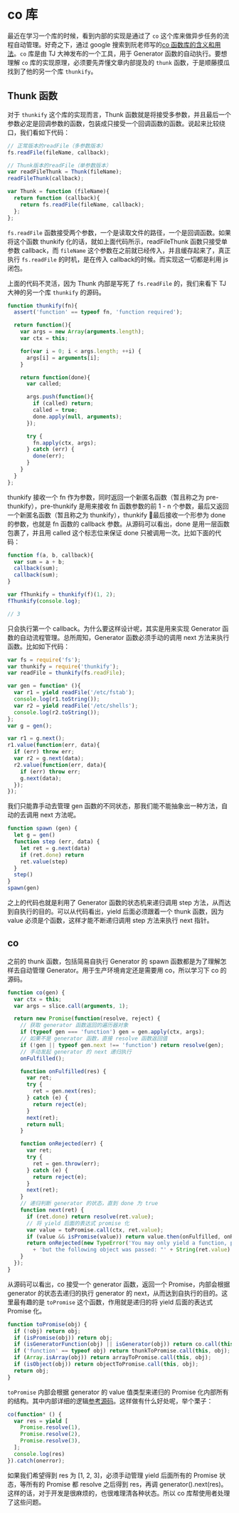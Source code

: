 # co 库
最近在学习一个库的时候，看到内部的实现是通过了 `co` 这个库来做异步任务的流程自动管理。好奇之下，通过 google 搜索到阮老师写的[co 函数库的含义和用法](http://www.ruanyifeng.com/blog/2015/05/co.html)。`co` 库是由 TJ 大神发布的一个工具，用于 Generator 函数的自动执行。要想理解 `co` 库的实现原理，必须要先弄懂文章内部提及的 `thunk` 函数，于是顺藤摸瓜找到了他的另一个库 `thunkify`。

## Thunk 函数

对于 `thunkify` 这个库的实现而言，Thunk 函数就是将接受多参数，并且最后一个参数必定是回调参数的函数，包装成只接受一个回调函数的函数。说起来比较绕口，我们看如下代码：

```js
// 正常版本的readFile（多参数版本）
fs.readFile(fileName, callback);

// Thunk版本的readFile（单参数版本）
var readFileThunk = Thunk(fileName);
readFileThunk(callback);

var Thunk = function (fileName){
  return function (callback){
    return fs.readFile(fileName, callback); 
  };
};
```

`fs.readFile` 函数接受两个参数，一个是读取文件的路径，一个是回调函数。如果将这个函数 thunkify 化的话，就如上面代码所示，readFileThunk 函数只接受单参数 callback，而 `fileName` 这个参数在之前就已经传入，并且缓存起来了，真正执行 `fs.readFile` 的时机，是在传入 callback的时候。而实现这一切都是利用 js 闭包。

上面的代码不灵活，因为 Thunk 内部是写死了 `fs.readFile` 的，我们来看下 TJ 大神的另一个库 `thunkify` 的源码。

```js
function thunkify(fn){
  assert('function' == typeof fn, 'function required');

  return function(){
    var args = new Array(arguments.length);
    var ctx = this;

    for(var i = 0; i < args.length; ++i) {
      args[i] = arguments[i];
    }

    return function(done){
      var called;

      args.push(function(){
        if (called) return;
        called = true;
        done.apply(null, arguments);
      });

      try {
        fn.apply(ctx, args);
      } catch (err) {
        done(err);
      }
    }
  }
};
```
thunkify 接收一个 fn 作为参数，同时返回一个新匿名函数（暂且称之为 pre-thunkify），pre-thunkify 是用来接收 fn 函数参数的前 1 - n 个参数，最后又返回一个新匿名函数（暂且称之为 thunkify），thunkify 最后接收一个形参为 done 的参数，也就是 fn 函数的 callback 参数。从源码可以看出，done 是用一层函数包裹了，并且用 called 这个标志位来保证 done 只被调用一次。比如下面的代码：

```js
function f(a, b, callback){
  var sum = a + b;
  callback(sum);
  callback(sum);
}

var fThunkify = thunkify(f)(1, 2);
fThunkify(console.log); 

// 3
```

只会执行第一个 callback。为什么要这样设计呢，其实是用来实现 Generator 函数的自动流程管理。总所周知，Generator 函数必须手动的调用 next 方法来执行函数。比如如下代码：

```js
var fs = require('fs');
var thunkify = require('thunkify');
var readFile = thunkify(fs.readFile);

var gen = function* (){
  var r1 = yield readFile('/etc/fstab');
  console.log(r1.toString());
  var r2 = yield readFile('/etc/shells');
  console.log(r2.toString());
};
var g = gen();

var r1 = g.next();
r1.value(function(err, data){
  if (err) throw err;
  var r2 = g.next(data);
  r2.value(function(err, data){
    if (err) throw err;
    g.next(data);
  });
});
```

我们只能靠手动去管理 gen 函数的不同状态，那我们能不能抽象出一种方法，自动的去调用 next 方法呢。

```js
function spawn (gen) {
  let g = gen()
  function step (err, data) {
    let ret = g.next(data)
    if (ret.done) return
    ret.value(step)
  }
  step()
}
spawn(gen)
```

之上的代码也就是利用了 Generator 函数的状态机来递归调用 step 方法，从而达到自执行的目的。可以从代码看出，yield 后面必须跟着一个 thunk 函数，因为 value 必须是个函数，这样才能不断递归调用 step 方法来执行 next 指针。

## co

之前的 thunk 函数，包括简易自执行 Generator 的 spawn 函数都是为了理解怎样去自动管理 Generator。用于生产环境肯定还是需要用 co，所以学习下 co 的源码。

```js
function co(gen) {
  var ctx = this;
  var args = slice.call(arguments, 1);

  return new Promise(function(resolve, reject) {
    // 获取 generator 函数返回的遍历器对象
    if (typeof gen === 'function') gen = gen.apply(ctx, args);
    // 如果不是 generator 函数，直接 resolve 函数返回值
    if (!gen || typeof gen.next !== 'function') return resolve(gen);
    // 手动发起 generator 的 next 递归执行
    onFulfilled();

    function onFulfilled(res) {
      var ret;
      try {
        ret = gen.next(res);
      } catch (e) {
        return reject(e);
      }
      next(ret);
      return null;
    }

    function onRejected(err) {
      var ret;
      try {
        ret = gen.throw(err);
      } catch (e) {
        return reject(e);
      }
      next(ret);
    }
    // 递归判断 generator 的状态，直到 done 为 true
    function next(ret) {
      if (ret.done) return resolve(ret.value);
      // 将 yield 后面的表达式 promise 化
      var value = toPromise.call(ctx, ret.value);
      if (value && isPromise(value)) return value.then(onFulfilled, onRejected);
      return onRejected(new TypeError('You may only yield a function, promise, generator, array, or object, '
        + 'but the following object was passed: "' + String(ret.value) + '"'));
    }
  });
}
```

从源码可以看出，co 接受一个 generator 函数，返回一个 Promise，内部会根据 generator 的状态去递归的执行 generator 的 next，从而达到自执行的目的。这里最有趣的是 `toPromise` 这个函数，作用就是递归的将 yield 后面的表达式 Promise 化。

```js
function toPromise(obj) {
  if (!obj) return obj;
  if (isPromise(obj)) return obj;
  if (isGeneratorFunction(obj) || isGenerator(obj)) return co.call(this, obj);
  if ('function' == typeof obj) return thunkToPromise.call(this, obj);
  if (Array.isArray(obj)) return arrayToPromise.call(this, obj);
  if (isObject(obj)) return objectToPromise.call(this, obj);
  return obj;
}
```

`toPromise` 内部会根据 generator 的 value 值类型来递归的 Promise 化内部所有的结构。其中内部详细的逻辑[参考源码](https://github.com/tj/co/blob/master/index.js)。这样做有什么好处呢，举个栗子：

```js
co(function* () {
  var res = yield [
    Promise.resolve(1),
    Promise.resolve(2),
    Promise.resolve(3),
  ];
  console.log(res)
}).catch(onerror);
```

如果我们希望得到 res 为 [1, 2, 3]，必须手动管理 yield 后面所有的 Promise 状态，等所有的 Promise 都 resolve 之后得到 res，再调 generator().next(res)。这样的话，对于开发是很麻烦的，也很难理清各种状态。所以 co 库帮使用者处理了这些问题。